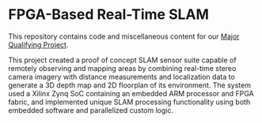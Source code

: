 # FPGA-Based Real-Time SLAM

This repository contains code and miscellaneous content for our [Major Qualifying Project](https://www.wpi.edu/academics/ece/mqp.html). 

This project created a proof of concept SLAM sensor suite capable of remotely observing and mapping areas by combining real-time stereo camera imagery with distance measurements and localization data to generate a 3D depth map and 2D floorplan of its environment. The system used a Xilinx Zynq SoC containing an embedded ARM processor and FPGA fabric, and implemented unique SLAM processing functionality using both embedded software and parallelized custom logic.
